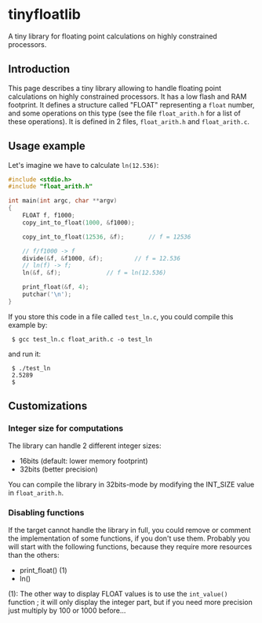 # tinyfloatlib
A tiny library for floating point calculations on highly constrained processors.

## Introduction
This page describes a tiny library allowing to handle floating point calculations on highly constrained processors. 
It has a low flash and RAM footprint.
It defines a structure called "FLOAT" representing a `float` number, and some operations on this type (see the file `float_arith.h` for a list of these operations).
It is defined in 2 files, `float_arith.h` and `float_arith.c`.

## Usage example
Let's imagine we have to calculate `ln(12.536)`:
```c
#include <stdio.h>
#include "float_arith.h"

int main(int argc, char **argv)
{
	FLOAT f, f1000;
	copy_int_to_float(1000, &f1000);

	copy_int_to_float(12536, &f);		// f = 12536

	// f/f1000 -> f
	divide(&f, &f1000, &f);			// f = 12.536
	// ln(f) -> f;
	ln(&f, &f);				// f = ln(12.536)	

	print_float(&f, 4);
	putchar('\n');
}
```
If you store this code in a file called `test_ln.c`, you could compile this example by:
```
 $ gcc test_ln.c float_arith.c -o test_ln
```
and run it: 
```
 $ ./test_ln 
 2.5289
 $
```
## Customizations
### Integer size for computations
The library can handle 2 different integer sizes: 
* 16bits (default: lower memory footprint)
* 32bits (better precision)

You can compile the library in 32bits-mode by modifying the INT_SIZE value in `float_arith.h`.

### Disabling functions
If the target cannot handle the library in full, you could remove or comment the implementation of some functions, if you don't use them. 
Probably you will start with the following functions, because they require more resources than the others:  
* print_float()    (1)
* ln()

(1): The other way to display FLOAT values is to use the `int_value()` function ; it will only display the integer part, but if you need more precision just multiply by 100 or 1000 before...

